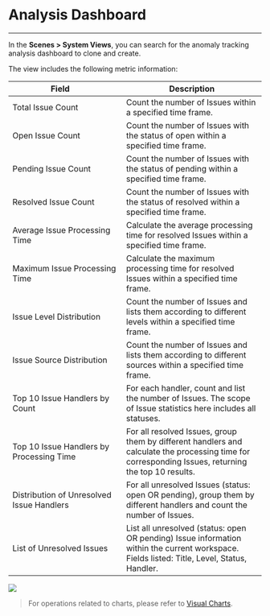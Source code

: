 # Analysis Dashboard

---

In the **Scenes > System Views**, you can search for the anomaly tracking analysis dashboard to clone and create.

The view includes the following metric information:

| <div style="width: 190px">Field </div> | Description |
| --- | --- |
| Total Issue Count | Count the number of Issues within a specified time frame. |
| Open Issue Count | Count the number of Issues with the status of open within a specified time frame. |
| Pending Issue Count | Count the number of Issues with the status of pending within a specified time frame. |
| Resolved Issue Count | Count the number of Issues with the status of resolved within a specified time frame. |
| Average Issue Processing Time | Calculate the average processing time for resolved Issues within a specified time frame. |
| Maximum Issue Processing Time | Calculate the maximum processing time for resolved Issues within a specified time frame. |
| Issue Level Distribution | Count the number of Issues and lists them according to different levels within a specified time frame. |
| Issue Source Distribution | Count the number of Issues and lists them according to different sources within a specified time frame. |
| Top 10 Issue Handlers by Count | For each handler, count and list the number of Issues. The scope of Issue statistics here includes all statuses. |
| Top 10 Issue Handlers by Processing Time | For all resolved Issues, group them by different handlers and calculate the processing time for corresponding Issues, returning the top 10 results. |
| Distribution of Unresolved Issue Handlers | For all unresolved Issues (status: open OR pending), group them by different handlers and count the number of Issues. |
| List of Unresolved Issues | List all unresolved (status: open OR pending) Issue information within the current workspace. Fields listed: Title, Level, Status, Handler. |



![](img/issue-analysis.png)


> For operations related to charts, please refer to [Visual Charts](../scene/visual-chart/index.md).